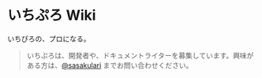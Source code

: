 # いちぷろ Wiki

いちぴろの、プロになる。

> いちぷろは、開発者や、ドキュメントライターを募集しています。興味がある方は、[@sasakulari](https://twitter.com/sasakulari) までお問い合わせください。
